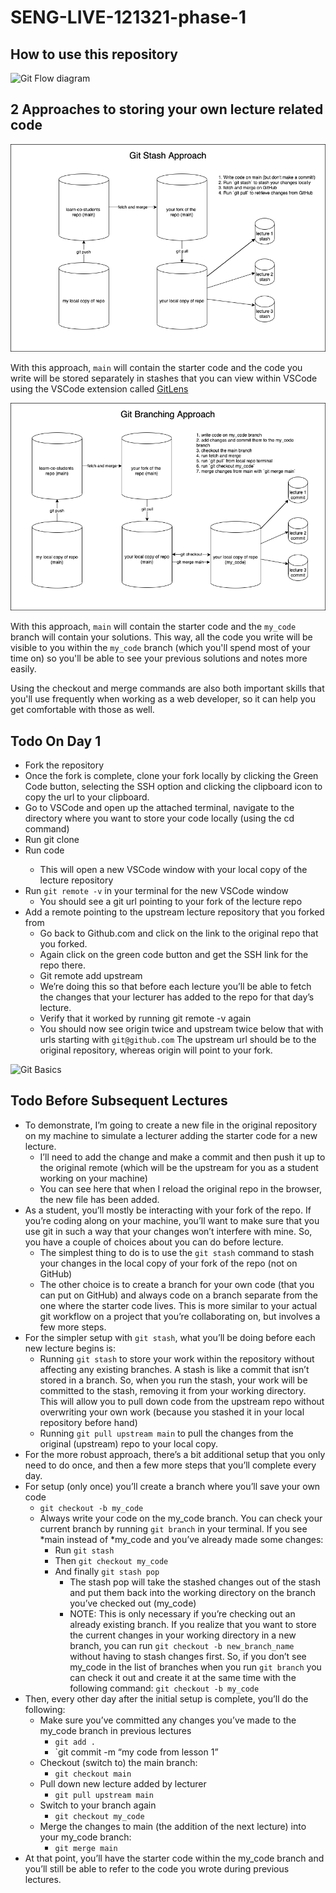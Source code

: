# SENG-LIVE-121321-phase-1

## How to use this repository

![Git Flow diagram](assets/git-flow-diagram.png)

## 2 Approaches to storing your own lecture related code 

![Stash Workflow](assets/stash-workflow.png)

With this approach, `main` will contain the starter code and the code you write will be stored separately in stashes that you can view within VSCode using the VSCode extension called [GitLens](https://marketplace.visualstudio.com/items?itemName=eamodio.gitlens)


![Branch Workflow](assets/branch-workflow.png)

With this approach, `main` will contain the starter code and the `my_code` branch will contain your solutions. This way, all the code you write will be visible to you within the `my_code` branch (which you'll spend most of your time on) so you'll be able to see your previous solutions and notes more easily.

Using the checkout and merge commands are also both important skills that you'll use frequently when working as a web developer, so it can help you get comfortable with those as well.
## Todo On Day 1
- Fork the repository
- Once the fork is complete, clone your fork locally by clicking the Green Code button, selecting the SSH option and clicking the clipboard icon to copy the url to your clipboard.
- Go to VSCode and open up the attached terminal, navigate to the directory where you want to store your code locally (using the cd command)
- Run git clone <paste git repo url here>
- Run code <name of git repo folder here>
    - This will open a new VSCode window with your local copy of the lecture repository
- Run `git remote -v` in your terminal for the new VSCode window
    - You should see a git url pointing to your fork of the lecture repo
- Add a remote pointing to the upstream lecture repository that you forked from
    - Go back to Github.com and click on the link to the original repo that you forked.
    - Again click on the green code button and get the SSH link for the repo there.
    - Git remote add upstream <original repo git url here>
    - We’re doing this so that before each lecture you’ll be able to fetch the changes that your lecturer has added to the repo for that day’s lecture.
    - Verify that it worked by running git remote -v again
    - You should now see origin twice and upstream twice below that with urls starting with `git@github.com` The upstream url should be to the original repository, whereas origin will point to your fork.

![Git Basics](assets/git-basics.png)
## Todo Before Subsequent Lectures
- To demonstrate, I’m going to create a new file in the original repository on my machine to simulate a lecturer adding the starter code for a new lecture.
    - I’ll need to add the change and make a commit and then push it up to the original remote (which will be the upstream for you as a student working on your machine)
    - You can see here that when I reload the original repo in the browser, the new file has been added.
- As a student, you’ll mostly be interacting with your fork of the repo. If you’re coding along on your machine, you’ll want to make sure that you use git in such a way that your changes won’t interfere with mine. So, you have a couple of choices about you can do before lecture.
    - The simplest thing to do is to use the `git stash` command to stash your changes in the local copy of your fork of the repo (not on GitHub)
    - The other choice is to create a branch for your own code (that you can put on GitHub) and always code on a branch separate from the one where the starter code lives. This is more similar to your actual git workflow on a project that you’re collaborating on, but involves a few more steps.
- For the simpler setup with `git stash`, what you’ll be doing before each new lecture begins is:
    - Running `git stash` to store your work within the repository without affecting any existing branches. A stash is like a commit that isn’t stored in a branch. So, when you run the stash, your work will be committed to the stash, removing it from your working directory. This will allow you to pull down code from the upstream repo without overwriting your own work (because you stashed it in your local repository before hand)
    - Running `git pull upstream main` to pull the changes from the original (upstream) repo to your local copy.
- For the more robust approach, there’s a bit additional setup that you only need to do once, and then a few more steps that you’ll complete every day.
- For setup (only once) you’ll create a branch where you’ll save your own code
    - `git checkout -b my_code`
    - Always write your code on the my_code branch. You can check your current branch by running `git branch` in your terminal. If you see *main instead of *my_code and you’ve already made some changes:
        - Run `git stash`
        - Then `git checkout my_code`
        - And finally `git stash pop`
            - The stash pop will take the stashed changes out of the stash and put them back into the working directory on the branch you’ve checked out (my_code) 
            - NOTE: This is only necessary if you’re checking out an already existing branch. If you realize that you want to store the current changes in your working directory in a new branch, you can run `git checkout -b new_branch_name` without having to stash changes first. So, if you don’t see my_code in the list of branches when you run `git branch` you can check it out and create it at the same time with the following command: `git checkout -b my_code`
- Then, every other day after the initial setup is complete, you’ll do the following:
    - Make sure you’ve committed any changes you’ve made to the my_code branch in previous lectures
        - `git add .`
        - `git commit -m “my code from lesson 1”
    - Checkout (switch to) the main branch:
        - `git checkout main`
    - Pull down new lecture added by lecturer
        - `git pull upstream main`
    - Switch to your branch again
        - `git checkout my_code`
    - Merge the changes to main (the addition of the next lecture) into your my_code branch:
        - `git merge main`
- At that point, you’ll have the starter code within the my_code branch and you’ll still be able to refer to the code you wrote during previous lectures.
